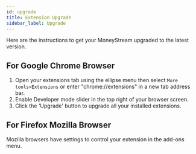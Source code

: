```yaml
---
id: upgrade
title: Extension Upgrade
sidebar_label: Upgrade
---
```


Here are the instructions to get your MoneyStream upgraded to the latest version.

## For Google Chrome Browser
1. Open your extensions tab using the ellipse menu then select `More tools>Extensions` or enter "chrome://extensions" in a new tab address bar.
2. Enable Developer mode slider in the top right of your browser screen.
3. Click the 'Upgrade' button to upgrade all your installed extensions.

## For Firefox Mozilla Browser
Mozilla browsers have settings to control your extension in the add-ons menu.